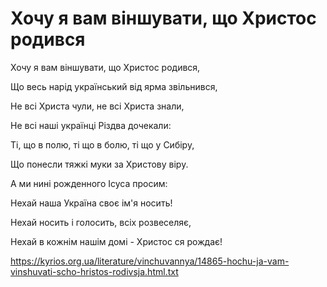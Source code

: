 Хочу я вам віншувати, що Христос родився
================================================================

Хочу я вам віншувати, що Христос родився,

Що весь нарід український від ярма звільнився,

Не всі Христа чули, не всі Христа знали,

Не всі наші українці Різдва дочекали:

Ті, що в полю, ті що в болю, ті що у Сибіру,

Що понесли тяжкі муки за Христову віру.

А ми нині рожденного Ісуса просим:

Нехай наша Україна своє ім'я носить!

Нехай носить і голосить, всіх розвеселяє,

Нехай в кожнім нашім домі - Христос ся рождає!


https://kyrios.org.ua/literature/vinchuvannya/14865-hochu-ja-vam-vinshuvati-scho-hristos-rodivsja.html.txt
